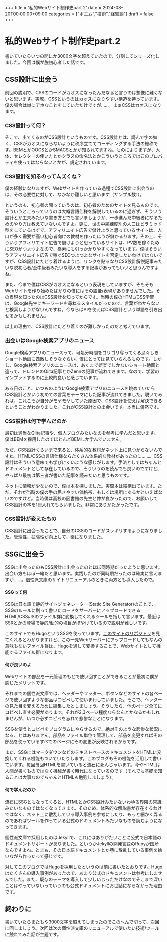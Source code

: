 +++
title = '私的Webサイト制作史part.2'
date = 2024-08-20T00:00:00+09:00
categories = ["ポエム","技術","経験談"]
draft = false
+++
# 私的Webサイト制作史part.2

書いていたらいつの間にか3000文字を超えていたので、分割してシリーズ化しました。今回は僕が脱初心者した話です。

## CSS設計に出会う

前回の説明で、CSSのコードがカオスになったんだなぁと言うのは想像に難くないと思います。実際、CSSというのはカオスになりやすい構造を持っています。僕の場合は単にアホなことをしていただけですが……。まぁCSSはカオスになります。

### CSS設計って何？

そこで、出てくるのがCSS設計というものです。CSS設計とは、読んで字の如く、CSSがカオスにならないように秩序立ててコーディングする手法の総称です。BEMとかOOCSとかSMACSとかが知られてますね。ものによりますが、大体、セレクターの使い方とかクラスの命名法とかこういうところではこのプロパティを使ってはならないとかが、規定されています。

### CSS設計を知るのってムズくね？

僕の経験になりますが、Webサイトを作っている過程でCSS設計に出会うのは、その必要性に対して、なかなか難しいと思います（サンプル数1）。

というのも、初心者の間っていうのは、初心者のためのサイトを見るものです。そういうところっていうのは大概言語仕様を解説しているのに過ぎず、そういう設計とか工夫みたいな書き方とでも言いましょうか、一歩進んだ中級者になるためのやり方は教えていないんですよ。更に、世の中熟練度別の人口はピラミッド型をしているはずで、アフィリエイト広告で儲けようと思っているサイトは、人口が多く需要が高い初心者向けの教材を作ったほうが儲かるります。その上、そういうアフィリエイト広告で儲けようと思っているサイトは、PV数を稼ぐためにSEOがつよつよなので、検索にも引っかかりやすくなっています。僕はそういうアフィリエイト広告で稼ぐSEOつよつよなサイトを否定したいわけではないですが、CSS設計にたどり着けるように、リンクを貼るなりCSS設計解説記事みたいな脱初心者/至中級者みたいな導入をする記事があってもいいと思うんですよね。

また、今まで僕はCSSがカオスになるという表現をしていますが、そもそもWebサイトを作り始めたばかりの僕にはその語彙/表現がありませんでした。その表現を知ったのはCSS設計を知ってからです。当時の僕のHTML/CSS学習は、Google先生にキーワードを尋ねるスタイルだったので、言葉がわからないと検索しようがないんですね。今ならばAIを使えばCSS設計という単語を引き出せるかもしれません。

以上の理由で、CSS設計にたどり着くのが難しかったのだと考えています。

### 出会いはGoogle検索アプリのニュース

Google検索アプリのニュースって、可処分時間をゴリゴリ奪ってくる忌々しきショート動画に匹敵しそうなぐらい、僕にとっては見ていられるものです。しかし、Google検索アプリのニュースは、あくまで娯楽でしかないショート動画と違って、トレンドのQiita記事とかZennの記事が流れてきます。なので、学習のインプットするのに比較的良いと感じています。

ある日のこと、いつものようにGoogle検索アプリのニュースを眺めていたらCSS設計とかいう初めての言葉をテーマにした記事が流れてきました。覗いてみれば、これこそが自分がモヤモヤしていた原因で、CSS設計を使えば解決できるということがわかりました。これがCSS設計との出会いです。本当に偶然です。

### CSS設計は何で学んだのか

最初は適当なQiita記事や、個人ブログみたいなのを参考に学んだと思います。僕はBEMを採用したのでほとんどBEMしか学んでいません。

ただ、CSS設計くらいまで来ると、体系的な教材がネット上に見つからないんですね。HTML/CSSの言語仕様ならたくさん体系的な教材があったのに……。CSS設計はそういう意味でも学びにくいような感じがします。手法としてはちゃんとドキュメントとして存在しているので、そういうのを読んでも良いのですけど、やっぱり最初は第三者が書いた記事を読みたいと思うものです。

ネットに情報が少ないので、僕は本を探しました。実際本は結構出ています。ただ、それが当時の僕の手の届きやすい価格帯、もしくは場所にあるかといえばないのですけど。当時僕は高校の図書館の先生と仲が良かったので、お願いしてCSS設計の本を1冊入れてもらいました。非常にありがたかったです。

### CSS設計が変えたもの

CSS設計に出会ったことで、自分のCSSのコードがスッキリするようになりました。管理性、拡張性が向上して、楽になりました。

## SSGに出会う

SSGに出会ったのもCSS設計に出会ったのとほぼ同時期だったように思います。出会い方もほぼ一緒だと思います。実践したのが同時期だったのは確実に言えますが……。個性派文庫のサイトリニューアルのときに両方とも導入したので。

#### SSGって何

SSGは日本語で静的サイトジェネレーター(Static Site Generator)のことで、SSGのルールに則って書いたコードをサーバーにアップロードできるHTML/CSS/JSのファイル群に変換してくれるツールを指して言います。最近はSSRとかの登場で静的/動的の境目がぼやけているので説明が難しいです。

このサイトでもHugoというSSGを使っています。[このサイトのリポジトリ](https://github.com/ToYama170402/ToYama170402.github.io)を見てくれるとわかりますけど、この一見Webサーバーにアップロードしてもなんの意味もないファイル群は、Hugoを通して変換することで、Webサイトとして機能するファイル群になります。

#### 何が良いのよ

Webサイトの部品を一元管理のもとで使い回すことができることが最初に僕が感じたメリットです。

それまでの個性派文庫では、ヘッダーやフッター、ボタンなどのサイトの各ページで使い回すような部品はコピペして使いまわしていました。そこで、ヘッダーの見た目を変えるために編集したとしましょう。そうしたら、他のページ全てにコピペし直す必要があります。それが2,3ページ程度ならなんとかなるかもしれませんが、いつか必ずコピペを忘れて悲惨なことになります。

SSGを使うとコピペをプログラムにやらせるので、絶対そのような悲惨な状況になることはありません。部品をファイル単位で管理して、部品を変更すればその部品を使っているすべてのページにその変更が反映されるからです。

また、SSGにはマークダウンなどのテキストベースのドキュメントをHTMLに変換してくれる機能もついていたりします。このブログもその機能を活用して書いています。毎回毎回HTMLを書いていると流石に死んじゃいます。今やHTMLは人間が書くものではなく機械が書く時代になっているのです（それでも基礎を知ることは大事なのでちゃんとHTMLも勉強しましょう）。

#### 何で学んだのか

流石にSSGともなってくると、HTMLとかCSS設計みたいないわゆる界隈の常識みたいなものではなくなってきます。そのため、体系的な解説書が存在するわけではなく、ネット上に散乱している導入事例を参考にしたり、もっと細かく弄るのであればツールを作っている公式のドキュメントみたいなものを読むようになってきます。

個性派文庫で採用したのはJekyllで、これにはありがたいことに公式で日本語のドキュメントサポートがありました。というかJekyllの開発言語のRubyが国産なんですよね。とまぁ、その日本語ドキュメントとか巷に散乱している事例を拾いながら作ったって感じです。

対してこのブログではHugoを採用したというのは前に書いたとおりです。Hugoはたくさんの導入事例があったので、あまり公式のドキュメントは参考にしませんでした。また、既存のテーマを導入して少しいじっただけなのでそこまで深いことはやっていないっていうのも公式ドキュメントにお世話にならなかった理由です。

## 終わりに

書いていたらまたもや3000文字を超えてしまったのでこのへんで切って、次回に回しましょう。次回は次の個性派文庫のリニューアルで使いたい技術/ツールに触れてみた話が主題です。
